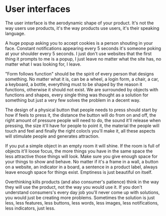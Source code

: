 # User interfaces

The user interface is the aerodynamic shape of your product. It's not the way users use products, it's the way products use users, it's their speaking language.

A huge popup asking you to accept cookies is a person shouting in your face. Constant notifications appearing every 5 seconds it's someone poking at your shoulder every 5 seconds. I just don't use websites that the first thing it prompts to me is a popup, I just leave no matter what the site has, no matter what I was looking for, I leave.

"Form follows function" should be the spirit of every person that designs something. No matter what it is, can be a wheel, a login form, a chair, a car, a keyboard, a bottle, everything must to be shaped by the reason it functions, otherwise it should not exist. We are surrounded by objects with functions and shapes, every single thing was thought as a solution for something but just a very few solves the problem in a decent way.

The design of a physical button that people needs to press should start by how if feels to press it, the distance the button will do from on and off, the right amount of pressure people will need to do, the sound it'll release when pressing, the size it'll have for people to point it, the material the people will touch and feel and finally the right color/s
you'll make it, all these aspects will stimulate people and generates attraction.

If you put a simple object in an empty room it will shine. If the room is full of objects it'll loose focus, the more things you have in the same space the less attractive those things will look. Make sure you give enough space for your things to show and behave. No matter if it's a frame in a wall, a button on a website, an indicator in a board, a sentence in a product label, always leave enough space for things exist. Emptiness is just beautiful on itself.

Overthinking kills products (and also consumer's patience) think in the way they will use the product, not the way you would use it. If you don't understand consumers's every day job
you'll never come up with solutions, you would just be creating more problems. Sometimes the solution is just less, less features, less buttons, less words, less images, less notifications, less indicators, just less.
